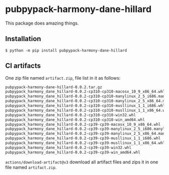 # pubpypack-harmony-dane-hillard

This package does amazing things.

## Installation

```shell
$ python -m pip install pubpypack-harmony-dane-hillard
```

## CI artifacts
One zip file named `artifact.zip`, file list in it as follows:
```bash
pubpypack-harmony-dane-hillard-0.0.2.tar.gz
pubpypack_harmony_dane_hillard-0.0.2-cp310-cp310-macosx_10_9_x86_64.whl
pubpypack_harmony_dane_hillard-0.0.2-cp310-cp310-manylinux_2_5_i686.manylinux1_i686.manylinux_2_17_i686.manylinux2014_i686.whl
pubpypack_harmony_dane_hillard-0.0.2-cp310-cp310-manylinux_2_5_x86_64.manylinux1_x86_64.manylinux_2_17_x86_64.manylinux2014_x86_64.whl
pubpypack_harmony_dane_hillard-0.0.2-cp310-cp310-musllinux_1_1_i686.whl
pubpypack_harmony_dane_hillard-0.0.2-cp310-cp310-musllinux_1_1_x86_64.whl
pubpypack_harmony_dane_hillard-0.0.2-cp310-cp310-win32.whl
pubpypack_harmony_dane_hillard-0.0.2-cp310-cp310-win_amd64.whl
pubpypack_harmony_dane_hillard-0.0.2-cp39-cp39-macosx_10_9_x86_64.whl
pubpypack_harmony_dane_hillard-0.0.2-cp39-cp39-manylinux_2_5_i686.manylinux1_i686.manylinux_2_17_i686.manylinux2014_i686.whl
pubpypack_harmony_dane_hillard-0.0.2-cp39-cp39-manylinux_2_5_x86_64.manylinux1_x86_64.manylinux_2_17_x86_64.manylinux2014_x86_64.whl
pubpypack_harmony_dane_hillard-0.0.2-cp39-cp39-musllinux_1_1_i686.whl
pubpypack_harmony_dane_hillard-0.0.2-cp39-cp39-musllinux_1_1_x86_64.whl
pubpypack_harmony_dane_hillard-0.0.2-cp39-cp39-win32.whl
pubpypack_harmony_dane_hillard-0.0.2-cp39-cp39-win_amd64.whl
```
`actions/download-artifact@v3` download all artifact files and zips it in one file named `artifact.zip`.
